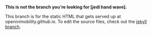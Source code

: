 **This is not the branch you're looking for [jedi hand wave].**

This branch is for the static HTML that gets served up at openivimobility.github.io. To edit the source files, check out the [jekyll branch](https://github.com/openivimobility/openivimobility.github.io/tree/jekyll).

